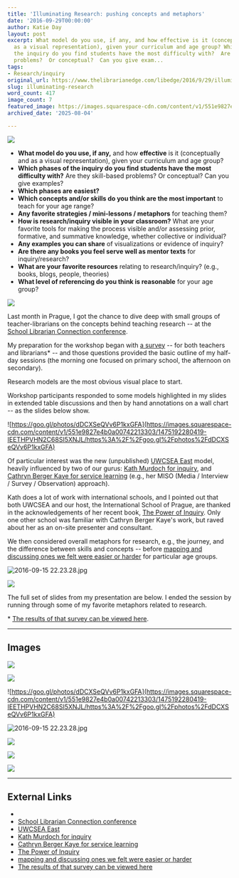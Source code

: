 ```yaml
---
title: 'Illuminating Research: pushing concepts and metaphors'
date: '2016-09-29T00:00:00'
author: Katie Day
layout: post
excerpt: What model do you use, if any, and how effective is it (conceptually and
  as a visual representation), given your curriculum and age group? Which phases of
  the inquiry do you find students have the most difficulty with?  Are they skill-based
  problems?  Or conceptual?  Can you give exam...
tags:
- Research/inquiry
original_url: https://www.thelibrarianedge.com/libedge/2016/9/29/illuminating-research
slug: illuminating-research
word_count: 417
image_count: 7
featured_image: https://images.squarespace-cdn.com/content/v1/551e9827e4b0a00742213303/1475121657379-VA0I3X6Q0DC4LW3O1NGJ/image-asset.png
archived_date: '2025-08-04'

---
```


[ ![](https://images.squarespace-cdn.com/content/v1/551e9827e4b0a00742213303/1475121657379-VA0I3X6Q0DC4LW3O1NGJ/image-asset.png) ](https://goo.gl/forms/MKkuil9iZNudEoJK2)
  * **What model do you use, if any,** and how **effective** is it \(conceptually and as a visual representation\), given your curriculum and age group?
  * **Which phases of the inquiry do you find students have the most difficulty with?** Are they skill-based problems? Or conceptual? Can you give examples?
  * **Which phases are easiest?**
  * **Which concepts and/or skills do you think are the most important** to teach for your age range?
  * **Any favorite strategies / mini-lessons / metaphors** for teaching them?
  * **How is research/inquiry visible in your classroom?** What are your favorite tools for making the process visible and/or assessing prior, formative, and summative knowledge, whether collective or individual?
  * **Any examples you can share** of visualizations or evidence of inquiry?
  * **Are there any books you feel serve well as mentor texts** for inquiry/research?
  * **What are your favorite resources** relating to research/inquiry? \(e.g., books, blogs, people, theories\)
  * **What level of referencing do you think is reasonable** for your age group?

![](https://images.squarespace-cdn.com/content/v1/551e9827e4b0a00742213303/1475637189269-Q0T8KWQGXQABBZJUKURG/image-asset.jpeg)

Last month in Prague, I got the chance to dive deep with small groups of teacher-librarians on the concepts behind teaching research -- at the [School Librarian Connection conference](http://www.schoollibrarianconnection.com/prague-2016.html).

My preparation for the workshop began with [a survey](https://goo.gl/forms/MKkuil9iZNudEoJK2) \-- for both teachers and librarians\* -- and those questions provided the basic outline of my half-day sessions \(the morning one focused on primary school, the afternoon on secondary\).

Research models are the most obvious visual place to start.

Workshop participants responded to some models highlighted in my slides in extended table discussions and then by hand annotations on a wall chart -- as the slides below show.

![https://goo.gl/photos/dDCXSeQVv6P1kxGFA](https://images.squarespace-cdn.com/content/v1/551e9827e4b0a00742213303/1475192280419-IEETHPVHN2C68SI5XNJL/https%3A%2F%2Fgoo.gl%2Fphotos%2FdDCXSeQVv6P1kxGFA)

Of particular interest was the new \(unpublished\) [UWCSEA East](http://www.uwcsea.edu.sg/) model, heavily influenced by two of our gurus: [Kath Murdoch for inquiry](http://www.kathmurdoch.com.au/), and [Cathryn Berger Kaye for service learning](http://www.cbkassociates.com/) \(e.g., her MISO \(Media / Interview / Survey / Observation\) approach\).

Kath does a lot of work with international schools, and I pointed out that both UWCSEA and our host, the International School of Prague, are thanked in the acknowledgements of her recent book, [The Power of Inquiry](http://www.kathmurdoch.com.au/shop/the-power-of-inquiry). Only one other school was familiar with Cathryn Berger Kaye's work, but raved about her as an on-site presenter and consultant.

We then considered overall metaphors for research, e.g., the journey, and the difference between skills and concepts -- before [mapping and discussing ones we felt were easier or harder](https://goo.gl/photos/Jjox8x9yNH6BhizL9) for particular age groups.

![2016-09-15 22.23.28.jpg](https://images.squarespace-cdn.com/content/v1/551e9827e4b0a00742213303/1475637390262-Y4KLVW739RAQ5WRI1853/2016-09-15+22.23.28.jpg)

![](https://images.squarespace-cdn.com/content/v1/551e9827e4b0a00742213303/1475637434461-QAK1XST61PV1DVIOZSMD/image-asset.jpeg)

The full set of slides from my presentation are below. I ended the session by running through some of my favorite metaphors related to research.

\* [The results of that survey can be viewed here](https://docs.google.com/spreadsheets/d/1RZ1D3__bah1Pm8fywjsyhBah03xNIXcLpsPJAxeZo8M/edit?usp=sharing).

---

## Images

![](https://images.squarespace-cdn.com/content/v1/551e9827e4b0a00742213303/1475121657379-VA0I3X6Q0DC4LW3O1NGJ/image-asset.png)

![](https://images.squarespace-cdn.com/content/v1/551e9827e4b0a00742213303/1475637189269-Q0T8KWQGXQABBZJUKURG/image-asset.jpeg)

![https://goo.gl/photos/dDCXSeQVv6P1kxGFA](https://images.squarespace-cdn.com/content/v1/551e9827e4b0a00742213303/1475192280419-IEETHPVHN2C68SI5XNJL/https%3A%2F%2Fgoo.gl%2Fphotos%2FdDCXSeQVv6P1kxGFA)

![2016-09-15 22.23.28.jpg](https://images.squarespace-cdn.com/content/v1/551e9827e4b0a00742213303/1475637390262-Y4KLVW739RAQ5WRI1853/2016-09-15+22.23.28.jpg)

![](https://images.squarespace-cdn.com/content/v1/551e9827e4b0a00742213303/1475637434461-QAK1XST61PV1DVIOZSMD/image-asset.jpeg)

![](https://assets.squarespace.com/universal/images-v6/default-avatar.png)

![](https://assets.squarespace.com/universal/images-v6/default-avatar.png)



---

## External Links

- [](https://goo.gl/forms/MKkuil9iZNudEoJK2)
- [School Librarian Connection conference](http://www.schoollibrarianconnection.com/prague-2016.html)
- [UWCSEA East](http://www.uwcsea.edu.sg/)
- [Kath Murdoch for inquiry](http://www.kathmurdoch.com.au/)
- [Cathryn Berger Kaye for service learning](http://www.cbkassociates.com/)
- [The Power of Inquiry](http://www.kathmurdoch.com.au/shop/the-power-of-inquiry)
- [mapping and discussing ones we felt were easier or harder](https://goo.gl/photos/Jjox8x9yNH6BhizL9)
- [The results of that survey can be viewed here](https://docs.google.com/spreadsheets/d/1RZ1D3__bah1Pm8fywjsyhBah03xNIXcLpsPJAxeZo8M/edit?usp=sharing)
